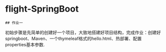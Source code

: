 # flight-SpringBoot
```
## 作业一
```
初始步骤是先简单的创建好一个项目，大致地搭建好项目结构，完成作业：创建好springboot、Maven、一个thymeleaf格式的hello.html、热部署、配置properties基本参数.
